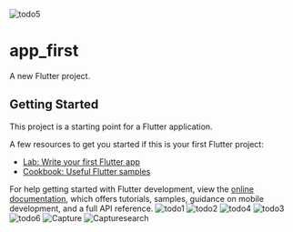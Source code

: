 ![todo5](https://user-images.githubusercontent.com/48346432/206238084-1aa19c46-5a0f-4cc1-8fdd-aaffe3fa55e3.JPG)
# app_first

A new Flutter project.

## Getting Started

This project is a starting point for a Flutter application.

A few resources to get you started if this is your first Flutter project:

- [Lab: Write your first Flutter app](https://docs.flutter.dev/get-started/codelab)
- [Cookbook: Useful Flutter samples](https://docs.flutter.dev/cookbook)

For help getting started with Flutter development, view the
[online documentation](https://docs.flutter.dev/), which offers tutorials,
samples, guidance on mobile development, and a full API reference.
![todo1](https://user-images.githubusercontent.com/48346432/206235639-5d9bde05-d6dc-4d7c-8764-e2dd2adc4c4a.JPG)
![todo2](https://user-images.githubusercontent.com/48346432/206235717-ffd7cf23-33b2-42cc-9189-66248cf2fcc0.JPG)
![todo4](https://user-images.githubusercontent.com/48346432/206235730-1b0538f4-2866-4a01-bac8-fe9e64ab4e24.JPG)
![todo3](https://user-images.githubusercontent.com/48346432/206235748-c145068b-e98b-4c6c-8b74-6cb0025e612b.JPG)
![todo6](https://user-images.githubusercontent.com/48346432/206235770-1f888b97-0221-4906-92c3-31dbb29c73ad.JPG)
![Capture](https://user-images.githubusercontent.com/48346432/206235802-a219aab4-1ea4-456d-ac91-45963baac0e6.JPG)
![Capturesearch](https://user-images.githubusercontent.com/48346432/206235816-d953e044-5b09-426b-95e3-d82761580b20.JPG)
